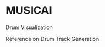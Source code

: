 # MUSICAI
Drum Visualization 



Reference on Drum Track Generation

[1]: https://keunwoochoi.wordpress.com/2016/02/23/lstmetallica/ "LSTMetallica"
